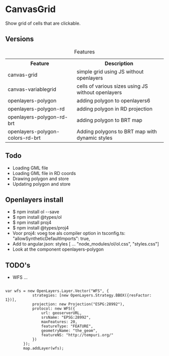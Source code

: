 # CanvasGrid

Show grid of cells that are clickable. 

## Versions

<table class="wikitable">
<caption>Features</caption>
<tbody>
<tr>
<th>Feature</th>
<th>Description</th>
</tr>
<tr>
<td>canvas-grid</td>
<td>simple grid using JS without openlayers</td>
</tr>
<tr>
<td>canvas-variablegrid</td>
<td>cells of various sizes using JS without openlayers</td>
</tr>
<tr>
<td>openlayers-polygon</td>
<td>adding polygon to openlayers6</td>
</tr>
<tr>
<td>openlayers-polygon-rd</td>
<td>adding polygon in RD projection</td>
</tr>
<tr>
<td>openlayers-polygon-rd-brt</td>
<td>adding polygon to BRT map</td>
</tr>
<tr>
<td>openlayers-polygon-colors-rd-brt</td>
<td>Adding polygons to BRT map with dynamic styles</td>
</tr>
</tbody>
</table>

## Todo

* Loading GML file
* Loading GML file in RD coords
* Drawing polygon and store
* Updating polygon and store

## Openlayers install

*  $ npm install ol --save
*  $ npm install @types/ol
*  $ npm install proj4
*  $ npm install @types/proj4
*  Voor proj4: voeg toe als compiler option in tsconfig.ts:  "allowSyntheticDefaultImports": true,
*  Add to angular.json: styles [ ... "node_modules/ol/ol.css", "styles.css"]
*  Look at the component openlayers-polygon

## TODO's
* WFS ... 
<code>
var wfs = new OpenLayers.Layer.Vector("WFS", {
            strategies: [new OpenLayers.Strategy.BBOX({resFactor: 1})],
            projection: new Projection("ESPG:28992"),
            protocol: new WFS({
                url: geoserverURL,
                srsName: "EPSG:28992",                    
                maxFeatures: 20,
                featureType: "FEATURE",
                geometryName: "the_geom",   
                featureNS: "http://tempuri.org/"                   
            })              
        });
        map.addLayer(wfs);
</code>
